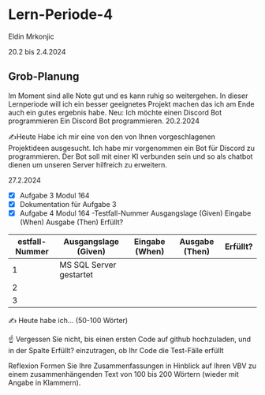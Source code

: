 # Lern-Periode-4
Eldin Mrkonjic

20.2 bis 2.4.2024

## Grob-Planung
Im Moment sind alle Note gut und es kann ruhig so weitergehen.
In dieser Lernperiode will ich ein besser geeignetes Projekt machen das ich am Ende auch ein gutes ergebnis habe.
Neu: Ich möchte einen Discord Bot programmieren
Ein Discord Bot programmieren.
20.2.2024

✍️Heute Habe ich mir eine von den von Ihnen vorgeschlagenen Projektideen ausgesucht. Ich habe mir vorgenommen ein Bot für Discord zu programmieren. Der Bot soll mit einer KI verbunden sein und so als chatbot dienen um unseren Server hilfreich zu erweitern.

27.2.2024
- [x] Aufgabe 3 Modul 164
- [x] Dokumentation für Aufgabe 3
- [x] Aufgabe 4 Modul 164
-Testfall-Nummer	Ausgangslage (Given)	Eingabe (When)	Ausgabe (Then)	Erfüllt?

| estfall-Nummer | Ausgangslage (Given) | Eingabe (When) | Ausgabe (Then) | Erfüllt? |
| -------------- | -------------------- | -------------- | -------------- | -------- |
| 1              | MS SQL Server gestartet  |                |                |          |
| 2              |                      |                |                |          |
| 3              |                      |                |                |          |

✍️ Heute habe ich... (50-100 Wörter)

☝️ Vergessen Sie nicht, bis einen ersten Code auf github hochzuladen, und in der Spalte Erfüllt? einzutragen, ob Ihr Code die Test-Fälle erfüllt

Reflexion
Formen Sie Ihre Zusammenfassungen in Hinblick auf Ihren VBV zu einem zusammenhängenden Text von 100 bis 200 Wörtern (wieder mit Angabe in Klammern).
 
